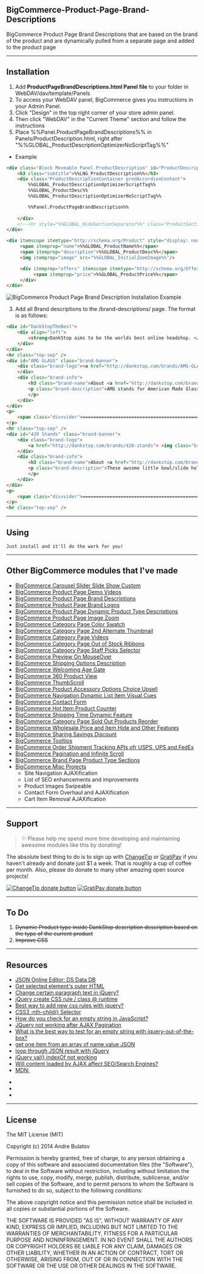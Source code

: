 ## BigCommerce-Product-Page-Brand-Descriptions

BigCommerce Product Page Brand Descriptions that are based on the brand of the product and are dynamically pulled from a separate page and added to the product page

------------------------------------------------------------------------------------

## Installation

1. Add **ProductPageBrandDescriptions.html Panel file** to your folder in WebDAV/dav/template/Panels  
  1. To access your WebDAV panel, BigCommerce gives you instructions in your Admin Panel.  
  2. Click "Design" in the top right corner of your store admin panel.  
  3. Then click "WebDAV" in the "Current Theme" section and follow the instructions
2. Place %%Panel.ProductPageBrandDescriptions%% in Panels/ProductDescription.html, right after "%%GLOBAL_ProductDescriptionOptimizerNoScriptTag%%"
  + Example
```HTML
<div class="Block Moveable Panel ProductDescription" id="ProductDescription">
    <h3 class="subtitle">%%LNG_ProductDescription%%</h3>
    <div class="ProductDescriptionContainer prodAccordionContent">
        %%GLOBAL_ProductDescriptionOptimizerScriptTag%%
        %%GLOBAL_ProductDesc%%
        %%GLOBAL_ProductDescriptionOptimizerNoScriptTag%%

        %%Panel.ProductPageBrandDescription%%
        
    </div>
    <!--<hr style="%%GLOBAL_HideSectionSeparator%%" class="ProductSectionSeparator" />-->
</div>

<div itemscope itemtype="http://schema.org/Product" style="display: none;"> 
     <span itemprop="name">%%GLOBAL_ProductName%%</span> 
     <span itemprop="description">%%GLOBAL_ProductDesc%%</span> 
     <img itemprop="image" src="%%GLOBAL_InitialZoomImage%%"/> 

     <div itemprop="offers" itemscope itemtype="http://schema.org/Offer"> 
          <span itemprop="price">%%GLOBAL_ProductPrice%%</span> 
     </div> 
</div>  
```

![BigCommerce Product Page Brand Description Installation Example](https://raw.githubusercontent.com/iamandrebulatov/BC-Product-Page-Brand-Descriptions/master/BC%20Product%20Page%20Brand%20Description%20Installation%20-%20Screen%20Shot%202015-02-28%20at%208.22.30%20PM.png "BigCommerce Product Page Brand Description Installation Example")



3. Add all Brand descriptions to the /brand-descriptions/ page.  The format is as follows:
```HTML
<div id="DankStopTheBest">
    <div align="left">
    	<strong>DankStop aims to be the worlds best online headshop. </strong>
    </div>
</div>
<hr class="top-sep" />
<div id="AMG GLASS" class="brand-banner">
    <div class="brand-logo"><a href="http://dankstop.com/brands/AMG-GLASS.html"> <img class="brand-image" src="http://cdn6.bigcommerce.com/s-ss4br/product_images/w/amglogo_1412039908__85126.jpg" alt="AMG Glass" height="100" /></a>
    </div>
    <div class="brand-info">
    	<h3 class="brand-name">About <a href="http://dankstop.com/brands/AMG-GLASS.html">AMG Glass</a></h3>
        <p class="brand-description">AMG stands for American Made Glass, and they stay true to the name. Their glass water pipes, concentrate rigs, and bubblers are all made out of thick borosilicate glass right here in the USA. Want an AMG product customized? Contact us by phone or email for to order an AMG piece in a style or color you don't see here. <a href="http://dankstop.com/brands/AMG-GLASS.html">Learn more about AMG Glass...</a>
        </p>
    </div>
</div>
<p>
	<span class="divvvider">===============================================================</span>
</p>
<hr class="top-sep" />
<div id="420 Stands" class="brand-banner">
    <div class="brand-logo">
    	<a href="http://dankstop.com/brands/420-stands"> <img class="brand-image" src="http://cdn6.bigcommerce.com/s-ss4br/product_images/h/420standslogo_1412039891__12902.png" alt="420 Stands" height="100" /></a>
    </div>
    <div class="brand-info">
	    <h3 class="brand-name">About <a href="http://dankstop.com/brands/420-stands">420 Stands</a></h3>
        <p class="brand-description">These awsome little bowl/slide holders will prevent that awful feeling of dropping a freshly packed slide on the ground. We've all been there, and the guys at 420Stands decided to do something about it. Made in a basement in California using a 3d Printer, these guys put their blood sweat and tears into individually printing each stand. Rest your dabber on the stand between hits to keep it from getting lint anall kinds of junk stuck to it. All 420 Stands are handmade and are uniquely different with naturally occurring bubbles and imperfections. While we think this makes them even more awesome, beauty is in the eye of the beholder. If you receive a stand you are not 100% happy with for whatever reason just contact us and we will take care of it. Return your stand within thirty (30) days and we will gladly exchange it for another color, size, or model. <a href="http://dankstop.com/brands/420-stands">Learn more about 420 Stands...</a>
        </p>
    </div>
</div>
<p>
	<span class="divvvider">===============================================================</span>
</p>
<hr class="top-sep" />
```


------------------------------------------------------------------------------------

## Using


    Just install and it'll do the work for you!

------------------------------------------------------------------------------------

## Other BigCommerce modules that I've made

* [BigCommerce Carousel Slider Slide Show Custom](https://github.com/iamandrebulatov/BC-Carousel-Slider-Slide-Show-Custom)
* [BigCommerce Product Page Demo Videos](https://github.com/iamandrebulatov/BigCommerce-Product-Page-Demo-Videos)
* [BigCommerce Product Page Brand Descriptions](https://github.com/iamandrebulatov/BigCommerce-Product-Page-Brand-Descriptions)
* [BigCommerce Product Page Brand Logos](https://github.com/iamandrebulatov/BigCommerce-Product-Page-Brand-Logos)
* [BigCommerce Product Page Dynamic Product Type Descriptions](https://github.com/iamandrebulatov/BC-Product-Page-Dynamic-Product-Type-Descriptions)
* [BigCommerce Product Page Image Zoom](https://github.com/iamandrebulatov/BC-Product-Page-Image-Zoom)
* [BigCommerce Category Page Color Swatch](https://github.com/iamandrebulatov/BigCommerce-Color-Swatch-On-Category)
* [BigCommerce Category Page 2nd Alternate Thumbnail](https://github.com/iamandrebulatov/BigCommerce-Category-Pages-2nd-Alternate-Thumbnail)
* [BigCommerce Category Page Videos](https://github.com/iamandrebulatov/BigCommerce-Category-Page-Demo-Videos)
* [BigCommerce Category Page Out of Stock Ribbons](https://github.com/iamandrebulatov/BigCommerce-Out-of-Stock-Category-Items)
* [BigCommerce Category Page Staff Picks Selector](https://github.com/iamandrebulatov/BC-Staff-Picks-Selector)
* [BigCommerce Preview On MouseOver](https://github.com/iamandrebulatov/BC-Preview-On-MouseOver)
* [BigCommerce Shipping Options Description](https://github.com/iamandrebulatov/BC-Shipping-Options-Descriptions)
* [BigCommerce Welcoming Age Gate](https://github.com/iamandrebulatov/BC-Welcoming-Age-Gate)
* [BigCommerce 360 Product View](https://github.com/iamandrebulatov/BC-360-Product-View)
* [BigCommerce ThumbScroll](https://github.com/iamandrebulatov/BC-ThumbScroll)
* [BigCommerce Product Accessory Options Choice Upsell](https://github.com/iamandrebulatov/BC-Product-Accessory-Options-Choice-Upsell)
* [BigCommerce Navigation Dynamic List Item Visual Cues](https://github.com/iamandrebulatov/BC-Nav-Dynamic-List-Item-Visual-Cues)
* [BigCommerce Contact Form](https://github.com/iamandrebulatov/BC-Contact-Form)
* [BigCommerce Hot Item Product Counter](https://github.com/iamandrebulatov/BC-Hot-Item-Product-Counter)
* [BigCommerce Shipping Time Dynamic Feature](https://github.com/iamandrebulatov/BC-Product-Shipping-Time-Dynamic)
* [BigCommerce Category Page Sold Out Products Reorder](https://github.com/iamandrebulatov/BC-Category-Push-Sold-Out-Products-to-Bottom)
* [BigCommerce Wholesale Price and Item Hide and Other Features](https://github.com/iamandrebulatov/BC-Wholesale-Price-and-Item-Hide)
* [BigCommerce Sharing Savings Discount](https://github.com/iamandrebulatov/BC-Sharing-Savings-Discount)
* [BigCommerce Tooltips](https://github.com/iamandrebulatov/BC-Tooltips)
* [BigCommerce Order Shipment Tracking APIs ofr USPS, UPS and FedEx](https://github.com/iamandrebulatov/BC-Order-Shipping-Tracking)
* [BigCommerce Pagination and Infinite Scroll](https://github.com/iamandrebulatov/BC-Category-Pagination)
* [BigCommerce Brand Page Product Type Sections](https://github.com/iamandrebulatov/BC-Brand-Product-Type-Sections)
* [BigCommerce Misc Projects](https://github.com/iamandrebulatov/BigCommerce-Projects) 
  * Site Navigation AJAXification
  * List of SEO enhancements and improvements
  * Product Images Swipeable
  * Contact Form Overhaul and AJAXification
  * Cart Item Removal AJAXification


------------------------------------------------------------------------------------


## Support

> ⚐ Please help me spend more time developing and maintaining awesome modules like this by donating!

The absolute best thing to do is to sign up with [ChangeTip](//changetip.com) or [GratiPay](//gratipay.com) if you haven't already and donate just $1 a week. That is roughly a cup of coffee per month. Also, please do donate to many other amazing open source projects!

[![ChangeTip donate button](http://andrebulatov.com/wp-content/uploads/tipme_button.png)](//www.changetip.com/tipme/andre.bulatov/ "Donate once-off to this project using ChangeTip")
[![GratiPay donate button](http://andrebulatov.com/wp-content/uploads/gratipay-button.png)](//www.gratipay.com/andrebulatov/ "Donate once-off to this project using GratiPay")


------------------------------------------------------------------------------------


To Do
-----
1. ~~Dynamic Product type inside DankStop description description based on the type of the current product~~  
2. ~~Improve CSS~~   


------------------------------------------------------------------------------------


## Resources

- [JSON Online Editor: DS Data DB](http://www.jsoneditoronline.org/?id=c508267bbd98a3545cd1c7f8c4a83b36)
- [Get selected element's outer HTML](http://stackoverflow.com/questions/2419749/get-selected-elements-outer-html)  
- [Change certain paragraph text in jQuery?](http://stackoverflow.com/questions/10256795/change-certain-paragraph-text-in-jquery)  
- [jQuery create CSS rule / class @ runtime](http://stackoverflow.com/questions/1212500/jquery-create-css-rule-class-runtime/2076345#2076345)  
- [Best way to add new css rules with jquery?](http://stackoverflow.com/questions/14136042/best-way-to-add-new-css-rules-with-jquery)  
- [CSS3 :nth-child() Selector](http://www.w3schools.com/cssref/sel_nth-child.asp)  
- [How do you check for an empty string in JavaScript?](http://stackoverflow.com/questions/154059/how-do-you-check-for-an-empty-string-in-javascript)  
- [JQuery not working after AJAX Pagination](http://stackoverflow.com/questions/4831408/jquery-not-working-after-ajax-pagination?rq=1)  
- [What is the best way to test for an empty string with jquery-out-of-the-box?](http://stackoverflow.com/questions/1812245/what-is-the-best-way-to-test-for-an-empty-string-with-jquery-out-of-the-box)  
- [get one item from an array of name,value JSON](http://stackoverflow.com/questions/7075485/get-one-item-from-an-array-of-name-value-json)
- [loop through JSON result with jQuery](http://stackoverflow.com/questions/2041497/loop-through-json-result-with-jquery)
- [jQuery val() indexOf not working](http://stackoverflow.com/questions/7615719/jquery-val-indexof-not-working)
- [Will content loaded by AJAX affect SEO/Search Engines?](http://stackoverflow.com/questions/3084003/will-content-loaded-by-ajax-affect-seo-search-engines)
- [MDN: <dl>](https://developer.mozilla.org/en-US/docs/Web/HTML/Element/dl)
- []()
- []()
- []()

------------------------------------------------------------------------------------


## License

The MIT License (MIT)

Copyright (c) 2014 Andre Bulatov

Permission is hereby granted, free of charge, to any person obtaining a copy
of this software and associated documentation files (the "Software"), to deal
in the Software without restriction, including without limitation the rights
to use, copy, modify, merge, publish, distribute, sublicense, and/or sell
copies of the Software, and to permit persons to whom the Software is
furnished to do so, subject to the following conditions:

The above copyright notice and this permission notice shall be included in
all copies or substantial portions of the Software.

THE SOFTWARE IS PROVIDED "AS IS", WITHOUT WARRANTY OF ANY KIND, EXPRESS OR
IMPLIED, INCLUDING BUT NOT LIMITED TO THE WARRANTIES OF MERCHANTABILITY,
FITNESS FOR A PARTICULAR PURPOSE AND NONINFRINGEMENT. IN NO EVENT SHALL THE
AUTHORS OR COPYRIGHT HOLDERS BE LIABLE FOR ANY CLAIM, DAMAGES OR OTHER
LIABILITY, WHETHER IN AN ACTION OF CONTRACT, TORT OR OTHERWISE, ARISING FROM,
OUT OF OR IN CONNECTION WITH THE SOFTWARE OR THE USE OR OTHER DEALINGS IN
THE SOFTWARE.
